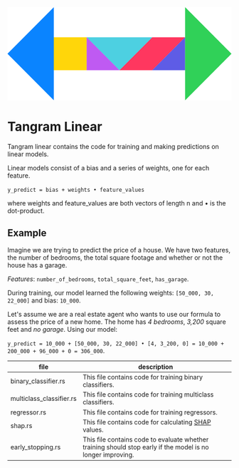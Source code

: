 <p align="center">
  <img src="linear.svg" title="Tangram">
</p>

# Tangram Linear

Tangram linear contains the code for training and making predictions on linear models.

Linear models consist of a bias and a series of weights, one for each feature.

`y_predict = bias + weights • feature_values`

where weights and feature_values are both vectors of length n and
• is the dot-product.

## Example

Imagine we are trying to predict the price of a house. We have two features, the number of bedrooms, the total square footage and whether or not the house has a garage.

_Features_: `number_of_bedrooms`, `total_square_feet`, `has_garage`.

During training, our model learned the following weights: `[50_000, 30, 22_000]` and bias: `10_000`.

Let's assume we are a real estate agent who wants to use our formula to assess the price of a new home. The home has _4 bedrooms_, _3,200_ square feet and _no garage_. Using our model:

`y_predict = 10_000 + [50_000, 30, 22_000] • [4, 3_200, 0] = 10_000 + 200_000 + 96_000 + 0 = 306_000`.

| file                     | description                                                                                                 |
| ------------------------ | ----------------------------------------------------------------------------------------------------------- |
| binary_classifier.rs     | This file contains code for training binary classifiers.                                                    |
| multiclass_classifier.rs | This file contains code for training multiclass classifiers.                                                |
| regressor.rs             | This file contains code for training regressors.                                                            |
| shap.rs                  | This file contains code for calculating [SHAP](https://github.com/slundberg/shap) values.                   |
| early_stopping.rs        | This file contains code to evaluate whether training should stop early if the model is no longer improving. |
